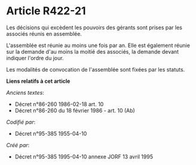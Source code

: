 # Article R422-21

Les décisions qui excèdent les pouvoirs des gérants sont prises par les associés réunis en assemblée.

L'assemblée est réunie au moins une fois par an. Elle est également réunie sur la demande d'au moins la moitié des associés,
la demande devant indiquer l'ordre du jour.

Les modalités de convocation de l'assemblée sont fixées par les statuts.

**Liens relatifs à cet article**

_Anciens textes_:

  - Décret n°86-260 1986-02-18 art. 10
  - Décret n°86-260 du 18 février 1986 - art. 10 (Ab)

_Codifié par_:

  - Décret n°95-385 1955-04-10

_Créé par_:

  - Décret n°95-385 1995-04-10 annexe JORF 13 avril 1995
